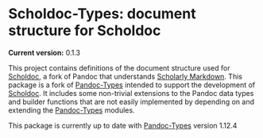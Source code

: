 Scholdoc-Types: document structure for Scholdoc
===============================================

**Current version:** 0.1.3

This project contains definitions of the document structure used for
[Scholdoc][scholdoc], a fork of Pandoc that understands [Scholarly Markdown][scholmd]. This package is a fork of [Pandoc-Types][pandoc-types]
intended to support the development of [Scholdoc][scholdoc]. It includes some
non-trivial extensions to the Pandoc data types and builder functions that are
not easily implemented by depending on and extending the
[Pandoc-Types][pandoc-types] modules.

This package is currently up to date with [Pandoc-Types][pandoc-types] version
1.12.4

[scholmd]: http://scholarlymarkdown.com
[scholdoc]: https://github.com/timtylin/scholdoc
[pandoc-types]: https://github.com/jgm/pandoc-types
